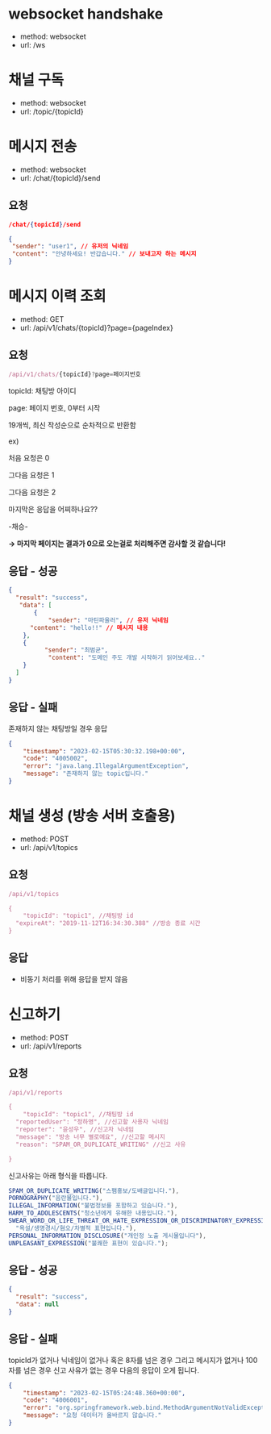 # websocket handshake

- method: websocket
- url: /ws

# 채널 구독

- method: websocket
- url: /topic/{topicId}

# 메시지 전송

- method: websocket
- url: /chat/{topicId}/send

## 요청

```json
/chat/{topicId}/send

{
 "sender": "user1", // 유저의 닉네임
 "content": "안녕하세요! 반갑습니다." // 보내고자 하는 메시지 
}
```

# 메시지 이력 조회

- method: GET
- url: /api/v1/chats/{topicId}?page={pageIndex}

## 요청

```jsx
/api/v1/chats/{topicId}?page=페이지번호
```

topicId: 채팅방 아이디

page: 페이지 번호, 0부터 시작

19개씩, 최신 작성순으로 순차적으로 반환함

ex)

처음 요청은 0

그다음 요청은 1

그다음 요청은 2

마지막은 응답을 어찌하나요??

-채승-

**→ 마지막 페이지는 결과가 0으로 오는걸로 처리해주면 감사할 것 같습니다!**

## 응답 - 성공

```json
{
  "result": "success",
   "data": [
       {
           "sender": "마틴파울러", // 유저 닉네임
      "content": "hello!!" // 메시지 내용
    },
    {
          "sender": "최범균",
           "content": "도메인 주도 개발 시작하기 읽어보세요.."
    } 
  ] 
}
```

## 응답 - 실패

존재하지 않는 채팅방일 경우 응답

```json
{
    "timestamp": "2023-02-15T05:30:32.198+00:00",
    "code": "4005002",
    "error": "java.lang.IllegalArgumentException",
    "message": "존재하지 않는 topic입니다."
}
```

# 채널 생성 (방송 서버 호출용)

- method: POST
- url: /api/v1/topics

## 요청

```jsx
/api/v1/topics

{
    "topicId": "topic1", //채팅방 id
  "expireAt": "2019-11-12T16:34:30.388" //방송 종료 시간
}
```

## 응답

- 비동기 처리를 위해 응답을 받지 않음

# 신고하기

- method: POST
- url: /api/v1/reports

## 요청

```jsx
/api/v1/reports

{
    "topicId": "topic1", //채팅방 id
  "reportedUser": "정하영", //신고할 사용자 닉네임
  "reporter": "윤성우", //신고자 닉네임
  "message": "방송 너무 별로에요", //신고할 메시지
  "reason": "SPAM_OR_DUPLICATE_WRITING" //신고 사유

}
```

신고사유는 아래 형식을 따릅니다.

```jsx
SPAM_OR_DUPLICATE_WRITING("스팸홍보/도배글입니다."),
PORNOGRAPHY("음란물입니다."),
ILLEGAL_INFORMATION("불법정보를 포함하고 있습니다."),
HARM_TO_ADOLESCENTS("청소년에게 유해한 내용입니다."),
SWEAR_WORD_OR_LIFE_THREAT_OR_HATE_EXPRESSION_OR_DISCRIMINATORY_EXPRESSION(
  "욕설/생명경시/혐오/차별적 표현입니다."),
PERSONAL_INFORMATION_DISCLOSURE("개인정 노출 게시물입니다"),
UNPLEASANT_EXPRESSION("불쾌한 표현이 있습니다.");
```

## 응답 - 성공

```json
{
  "result": "success",
  "data": null
}
```

## 응답 - 실패

topicId가 없거나 닉네임이 없거나 혹은 8자를 넘은 경우 그리고 메시지가 없거나 100자를 넘은 경우 신고 사유가 없는 경우 다음의 응답이 오게 됩니다.

```json
{
    "timestamp": "2023-02-15T05:24:48.360+00:00",
    "code": "4006001",
    "error": "org.springframework.web.bind.MethodArgumentNotValidException",
    "message": "요청 데이터가 올바르지 않습니다."
}
```
